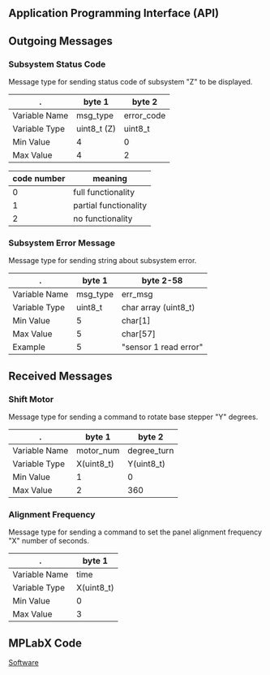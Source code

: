  Application Programming Interface (API)
---

## Outgoing Messages

### Subsystem Status Code  
Message type for sending status code of subsystem "Z" to be displayed.


. | byte 1     | byte 2
-------|------------|---
Variable Name   | msg_type | error_code
Variable Type   | uint8_t (Z) | uint8_t
Min Value      | 4    | 0
Max Value      | 4    | 2

code number | meaning
---|---
0 | full functionality
1 | partial functionality
2 | no functionality


### Subsystem Error Message  
Message type for sending string about subsystem error.

.             | byte 1   | byte 2-58
--------------|----------|----------
Variable Name | msg_type | err_msg
Variable Type | uint8_t  | char array (uint8_t)
Min Value     | 5        | char[1]
Max Value     | 5        | char[57]
Example       | 5        | "sensor 1 read error"

## Received Messages

### Shift Motor  
Message type for sending a command to rotate base stepper "Y" degrees.

. | byte 1     | byte 2
-------|------------|---
Variable Name   | motor_num | degree_turn
Variable Type   | X(uint8_t) | Y(uint8_t)
Min Value      | 1    | 0
Max Value      | 2    | 360

### Alignment Frequency
  
Message type for sending a command to set the panel alignment frequency "X" number of seconds.

. | byte 1     
-------|------------
Variable Name   | time 
Variable Type   | X(uint8_t) 
Min Value      | 0    
Max Value      | 3    
## MPLabX Code

[Software](./assets/documents/SolarArray.X.zip)
